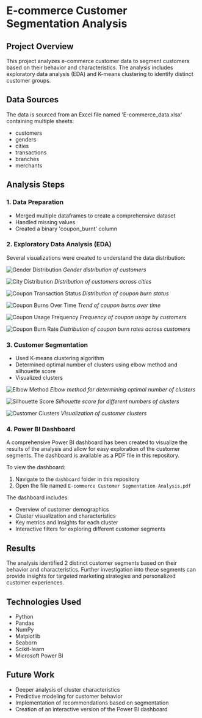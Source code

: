# E-commerce Customer Segmentation Analysis

## Project Overview
This project analyzes e-commerce customer data to segment customers based on their behavior and characteristics. The analysis includes exploratory data analysis (EDA) and K-means clustering to identify distinct customer groups.

## Data Sources
The data is sourced from an Excel file named 'E-commerce_data.xlsx' containing multiple sheets:
- customers
- genders
- cities
- transactions
- branches
- merchants

## Analysis Steps

### 1. Data Preparation
- Merged multiple dataframes to create a comprehensive dataset
- Handled missing values
- Created a binary 'coupon_burnt' column

### 2. Exploratory Data Analysis (EDA)
Several visualizations were created to understand the data distribution:

![Gender Distribution](images/gender_distribution.png)
*Gender distribution of customers*

![City Distribution](images/city_distribution.png)
*Distribution of customers across cities*

![Coupon Transaction Status](images/coupon_status.png)
*Distribution of coupon burn status*

![Coupon Burns Over Time](images/burns_over_time.png)
*Trend of coupon burns over time*

![Coupon Usage Frequency](images/usage_frequency.png)
*Frequency of coupon usage by customers*

![Coupon Burn Rate](images/burn_rate.png)
*Distribution of coupon burn rates across customers*

### 3. Customer Segmentation
- Used K-means clustering algorithm
- Determined optimal number of clusters using elbow method and silhouette score
- Visualized clusters

![Elbow Method](images/elbow_method.png)
*Elbow method for determining optimal number of clusters*

![Silhouette Score](images/silhouette_score.png)
*Silhouette score for different numbers of clusters*

![Customer Clusters](images/customer_clusters.png)
*Visualization of customer clusters*

### 4. Power BI Dashboard
A comprehensive Power BI dashboard has been created to visualize the results of the analysis and allow for easy exploration of the customer segments. The dashboard is available as a PDF file in this repository.

To view the dashboard:
1. Navigate to the `dashboard` folder in this repository
2. Open the file named `E-commerce Customer Segmentation Analysis.pdf`

The dashboard includes:
- Overview of customer demographics
- Cluster visualization and characteristics
- Key metrics and insights for each cluster
- Interactive filters for exploring different customer segments

## Results
The analysis identified 2 distinct customer segments based on their behavior and characteristics. Further investigation into these segments can provide insights for targeted marketing strategies and personalized customer experiences.

## Technologies Used
- Python
- Pandas
- NumPy
- Matplotlib
- Seaborn
- Scikit-learn
- Microsoft Power BI

## Future Work
- Deeper analysis of cluster characteristics
- Predictive modeling for customer behavior
- Implementation of recommendations based on segmentation
- Creation of an interactive version of the Power BI dashboard

